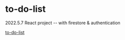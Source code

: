 # to-do-list
2022.5.7
React project -- with firestore & authentication

[to-do-list](https://week2022-final.web.app/login)
